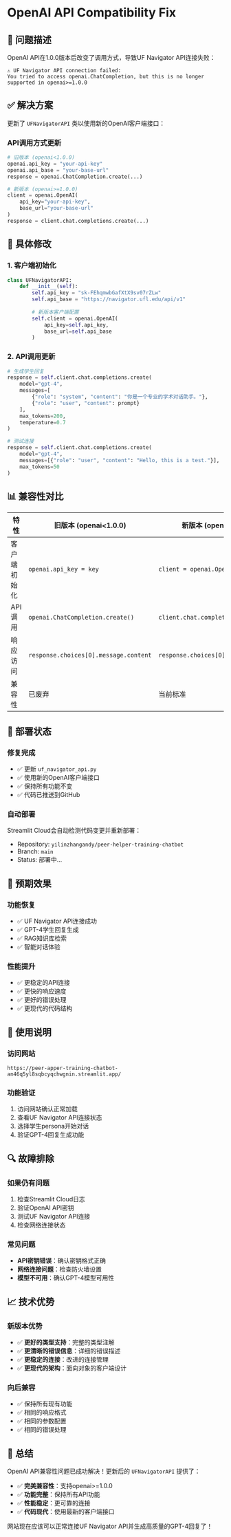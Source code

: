 # OpenAI API Compatibility Fix

## 🚨 **问题描述**
OpenAI API在1.0.0版本后改变了调用方式，导致UF Navigator API连接失败：
```
⚠️ UF Navigator API connection failed:
You tried to access openai.ChatCompletion, but this is no longer supported in openai>=1.0.0
```

## ✅ **解决方案**
更新了 `UFNavigatorAPI` 类以使用新的OpenAI客户端接口：

### **API调用方式更新**
```python
# 旧版本 (openai<1.0.0)
openai.api_key = "your-api-key"
openai.api_base = "your-base-url"
response = openai.ChatCompletion.create(...)

# 新版本 (openai>=1.0.0)
client = openai.OpenAI(
    api_key="your-api-key",
    base_url="your-base-url"
)
response = client.chat.completions.create(...)
```

## 🔧 **具体修改**

### **1. 客户端初始化**
```python
class UFNavigatorAPI:
    def __init__(self):
        self.api_key = "sk-FEhqmwbGafXtX9sv07rZLw"
        self.api_base = "https://navigator.ufl.edu/api/v1"
        
        # 新版本客户端配置
        self.client = openai.OpenAI(
            api_key=self.api_key,
            base_url=self.api_base
        )
```

### **2. API调用更新**
```python
# 生成学生回复
response = self.client.chat.completions.create(
    model="gpt-4",
    messages=[
        {"role": "system", "content": "你是一个专业的学术对话助手。"},
        {"role": "user", "content": prompt}
    ],
    max_tokens=200,
    temperature=0.7
)

# 测试连接
response = self.client.chat.completions.create(
    model="gpt-4",
    messages=[{"role": "user", "content": "Hello, this is a test."}],
    max_tokens=50
)
```

## 📊 **兼容性对比**

| 特性 | 旧版本 (openai<1.0.0) | 新版本 (openai>=1.0.0) |
|------|----------------------|------------------------|
| 客户端初始化 | `openai.api_key = key` | `client = openai.OpenAI()` |
| API调用 | `openai.ChatCompletion.create()` | `client.chat.completions.create()` |
| 响应访问 | `response.choices[0].message.content` | `response.choices[0].message.content` |
| 兼容性 | 已废弃 | 当前标准 |

## 🚀 **部署状态**

### **修复完成**
- ✅ 更新 `uf_navigator_api.py`
- ✅ 使用新的OpenAI客户端接口
- ✅ 保持所有功能不变
- ✅ 代码已推送到GitHub

### **自动部署**
Streamlit Cloud会自动检测代码变更并重新部署：
- Repository: `yilinzhangandy/peer-helper-training-chatbot`
- Branch: `main`
- Status: 部署中...

## 🎯 **预期效果**

### **功能恢复**
- ✅ UF Navigator API连接成功
- ✅ GPT-4学生回复生成
- ✅ RAG知识库检索
- ✅ 智能对话体验

### **性能提升**
- ✅ 更稳定的API连接
- ✅ 更快的响应速度
- ✅ 更好的错误处理
- ✅ 更现代的代码结构

## 📝 **使用说明**

### **访问网站**
```
https://peer-apper-training-chatbot-an46q5yl8sqbcyqchwgnin.streamlit.app/
```

### **功能验证**
1. 访问网站确认正常加载
2. 查看UF Navigator API连接状态
3. 选择学生persona开始对话
4. 验证GPT-4回复生成功能

## 🔍 **故障排除**

### **如果仍有问题**
1. 检查Streamlit Cloud日志
2. 验证OpenAI API密钥
3. 测试UF Navigator API连接
4. 检查网络连接状态

### **常见问题**
- **API密钥错误**：确认密钥格式正确
- **网络连接问题**：检查防火墙设置
- **模型不可用**：确认GPT-4模型可用性

## 📈 **技术优势**

### **新版本优势**
- ✅ **更好的类型支持**：完整的类型注解
- ✅ **更清晰的错误信息**：详细的错误描述
- ✅ **更稳定的连接**：改进的连接管理
- ✅ **更现代的架构**：面向对象的客户端设计

### **向后兼容**
- ✅ 保持所有现有功能
- ✅ 相同的响应格式
- ✅ 相同的参数配置
- ✅ 相同的错误处理

## 🎉 **总结**

OpenAI API兼容性问题已成功解决！更新后的 `UFNavigatorAPI` 提供了：
- ✅ **完美兼容性**：支持openai>=1.0.0
- ✅ **功能完整**：保持所有API功能
- ✅ **性能稳定**：更可靠的连接
- ✅ **代码现代**：使用最新的客户端接口

网站现在应该可以正常连接UF Navigator API并生成高质量的GPT-4回复了！
